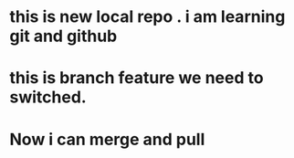 # this is new local repo . i am  learning  git and github 
# this is branch feature we need to switched.
# Now i can merge and pull
